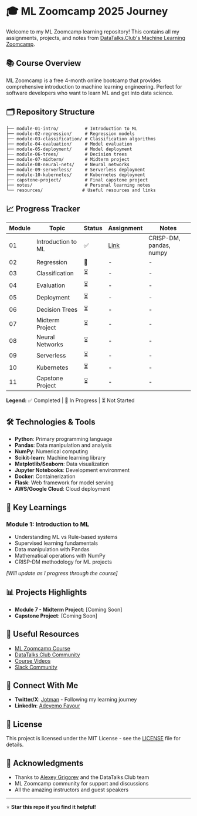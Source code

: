 # 🎓 ML Zoomcamp 2025 Journey

Welcome to my ML Zoomcamp learning repository! This contains all my assignments, projects, and notes from [DataTalks.Club's Machine Learning Zoomcamp](https://github.com/DataTalksClub/machine-learning-zoomcamp).

## 📚 Course Overview
ML Zoomcamp is a free 4-month online bootcamp that provides comprehensive introduction to machine learning engineering. Perfect for software developers who want to learn ML and get into data science.

## 🗂️ Repository Structure
```
├── module-01-intro/          # Introduction to ML
├── module-02-regression/     # Regression models
├── module-03-classification/ # Classification algorithms
├── module-04-evaluation/     # Model evaluation
├── module-05-deployment/     # Model deployment
├── module-06-trees/          # Decision trees
├── module-07-midterm/        # Midterm project
├── module-08-neural-nets/    # Neural networks
├── module-09-serverless/     # Serverless deployment
├── module-10-kubernetes/     # Kubernetes deployment
├── capstone-project/         # Final capstone project
├── notes/                    # Personal learning notes
└── resources/               # Useful resources and links
```

## 📈 Progress Tracker

| Module | Topic | Status | Assignment | Notes |
|--------|-------|---------|------------|--------|
| 01 | Introduction to ML | ✅ | [Link](./module-01-intro/) | CRISP-DM, pandas, numpy |
| 02 | Regression | 🔄 | - | - |
| 03 | Classification | ⏳ | - | - |
| 04 | Evaluation | ⏳ | - | - |
| 05 | Deployment | ⏳ | - | - |
| 06 | Decision Trees | ⏳ | - | - |
| 07 | Midterm Project | ⏳ | - | - |
| 08 | Neural Networks | ⏳ | - | - |
| 09 | Serverless | ⏳ | - | - |
| 10 | Kubernetes | ⏳ | - | - |
| 11 | Capstone Project | ⏳ | - | - |

**Legend:** ✅ Completed | 🔄 In Progress | ⏳ Not Started

## 🛠️ Technologies & Tools
- **Python**: Primary programming language
- **Pandas**: Data manipulation and analysis
- **NumPy**: Numerical computing
- **Scikit-learn**: Machine learning library
- **Matplotlib/Seaborn**: Data visualization
- **Jupyter Notebooks**: Development environment
- **Docker**: Containerization
- **Flask**: Web framework for model serving
- **AWS/Google Cloud**: Cloud deployment

## 📝 Key Learnings
### Module 1: Introduction to ML
- Understanding ML vs Rule-based systems
- Supervised learning fundamentals
- Data manipulation with Pandas
- Mathematical operations with NumPy
- CRISP-DM methodology for ML projects

*[Will update as I progress through the course]*

## 📊 Projects Highlights
- **Module 7 - Midterm Project**: [Coming Soon]
- **Capstone Project**: [Coming Soon]

## 🔗 Useful Resources
- [ML Zoomcamp Course](https://github.com/DataTalksClub/machine-learning-zoomcamp)
- [DataTalks.Club Community](https://datatalks.club/)
- [Course Videos](https://www.youtube.com/playlist?list=PL3MmuxUbc_hIhxl5Ji8t4O6lPAOpHaCLR)
- [Slack Community](https://datatalks.club/slack.html)

## 📱 Connect With Me
- **Twitter/X**: [Jotman](https://x.com/jotman_304) - Following my learning journey
- **LinkedIn**: [Adeyemo Favour](https://www.linkedin.com/in/adeyemo-favour-6b7641275/)

## 📄 License
This project is licensed under the MIT License - see the [LICENSE](LICENSE) file for details.

## 🙏 Acknowledgments
- Thanks to [Alexey Grigorev](https://github.com/alexeygrigorev) and the DataTalks.Club team
- ML Zoomcamp community for support and discussions
- All the amazing instructors and guest speakers

---
⭐ **Star this repo if you find it helpful!** 
